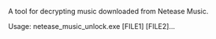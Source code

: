 A tool for decrypting music downloaded from Netease Music.

Usage: netease_music_unlock.exe [FILE1] [FILE2]...
